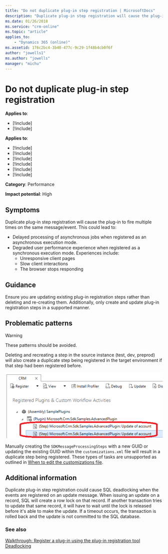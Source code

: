 ```yaml
---
title: "Do not duplicate plug-in step registration | MicrosoftDocs"
description: "Duplicate plug-in step registration will cause the plug-in to fire multiple times on the same message/event."
ms.date: 01/26/2018
ms.service: "crm-online"
ms.topic: "article"
applies_to: 
	- "Dynamics 365 (online)"
ms.assetid: 176c2bc4-3b40-477c-9c29-1f48b4cb0f6f
author: "jowells1"
ms.author: "jowells"
manager: "michu"
---
```

# Do not duplicate plug-in step registration

**Applies to**:

- [!include[](../../includes/pn-crm-9-0-0-online.md)]
- [!include[](../../includes/pn-crm-2016.md)]

**Applies to**:

- [!include[](../../includes/pn-crm-9-0-0-online.md)]
- [!include[](../../includes/pn-crm-2016.md)]
- [!include[](../../includes/pn-crm-8-1-0-both.md)]
- [!include[](../../includes/pn-crm-2015.md)]
- [!include[](../../includes/pn-crmv6.md)]
- [!include[](../../includes/pn-crm-2011.md)]

**Category**: Performance

**Impact potential**: High

<a name='symptoms'></a>

## Symptoms

Duplicate plug-in step registration will cause the plug-in to fire multiple times on the same message/event. This could lead to:

- Delayed processing of asynchronous jobs when registered as an asynchronous execution mode.
- Degraded user performance experience when registered as a synchronous execution mode. Experiences include:
    - Unresponsive client pages
    - Slow client interactions
    - The browser stops responding

<a name='guidance'></a>

## Guidance

Ensure you are updating existing plug-in registration steps rather than deleting and re-creating them.  Additionally, only create and update plug-in registration steps in a supported manner.

<a name='problem'></a>

## Problematic patterns

> [!WARNING]
> These patterns should be avoided.

Deleting and recreating a step in the source instance (test, dev, preprod) will also create a duplicate step being registered in the target environment if that step had been registered before.

![Duplicate Plug-in Step Registration](../media/duplicate-plugin-registration-step.png)

Manually creating the `SDKMessageProcessingSteps` with a new GUID or updating the existing GUID within the `customizations.xml` file will result in a duplicate step being registered. These types of tasks are unsupported as outlined in [When to edit the customizations file](../../developer/customize-dev/when-edit-customization-file.md).

<a name='additional'></a>

## Additional information

Duplicate plug-in step registration could cause SQL deadlocking when the events are registered on an update message. When issuing an update on a record, SQL will create a row lock on that record. If another transaction tries to update that same record, it will have to wait until the lock is released before it's able to make the update. If a timeout occurs, the transaction is rolled back and the update is not committed to the SQL database.

<a name='seealso'></a>

### See also

[Walkthrough: Register a plug-in using the plug-in registration tool](../../developer/walkthrough-register-plugin-using-plugin-registration-tool.md)<br />
[Deadlocking](https://technet.microsoft.com/library/ms177433.aspx)<br />
